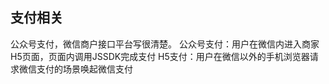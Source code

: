 
## 支付相关

公众号支付，微信商户接口平台写很清楚。
公众号支付：用户在微信内进入商家H5页面，页面内调用JSSDK完成支付
H5支付：用户在微信以外的手机浏览器请求微信支付的场景唤起微信支付
